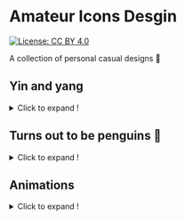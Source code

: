 # Amateur Icons Desgin

[![License: CC BY 4.0](https://img.shields.io/badge/License-CC%20BY%204.0-lightgrey.svg)](https://creativecommons.org/licenses/by/4.0/)

A collection of personal casual designs :beers:

## Yin and yang

<details>
<summary>Click to expand !</summary>
<br>
<img src="./Hedwig.png" width="10%">
<img src="./Kabuto.png" width="10%">
<img src="./PuzzleRing.png" width="17%">
<img src="./Toucan.png" width="17%">
</details>

## Turns out to be penguins :penguin:

<details>
<summary>Click to expand !</summary>
<br>
<img src="./YinYangInfinity.png" width="17%">
<img src="./YinYangPenguin.png" width="17%">
<img src="./PenguinLovers.png" width="17%">
<img src="./PenguinFriends.png" width="17%">
</details>

## Animations

<details>
<summary>Click to expand !</summary>
<br>
<img src="./Sharingan.png" width="10%">
<img src="./ShurikenBlack.png" width="11%">
<img src="./ShurikenWhite.png" width="11%">
<img src="./KaibaCorpIsland.png" width="10%">
</details>
